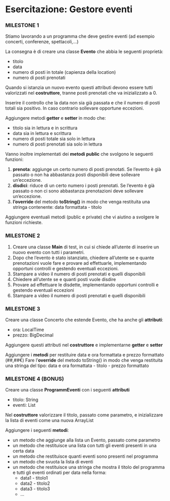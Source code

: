 ﻿# Esercitazione: Gestore eventi

### MILESTONE 1

Stiamo lavorando a un programma che deve gestire eventi (ad esempio concerti, conferenze, spettacoli,...)

La consegna è di creare una classe **Evento** che abbia le seguenti proprietà:

- titolo
- data
- numero di posti in totale (capienza della location)
- numero di posti prenotati

Quando si istanzia un nuovo evento questi attributi devono essere tutti valorizzati nel **costruttore**, tranne posti
prenotati che va inizializzato a 0.

Inserire il controllo che la data non sia già passata e che il numero di posti totali sia positivo. In caso contrario
sollevare opportune eccezioni.

Aggiungere metodi **getter** e **setter** in modo che:

- titolo sia in lettura e in scrittura
- data sia in lettura e scrittura
- numero di posti totale sia solo in lettura
- numero di posti prenotati sia solo in lettura

Vanno inoltre implementati dei **metodi public** che svolgono le seguenti funzioni:

1. **prenota**: aggiunge un certo numero di posti prenotati. Se l’evento è già passato o non ha abbastanza posti
   disponibili deve sollevare un’eccezione.
1. **disdici**: riduce di un certo numero i posti prenotati. Se l’evento è già passato o non ci sono abbastanza
   prenotazioni deve sollevare un’eccezione.
1. **l’override** del metodo **toString()** in modo che venga restituita una stringa contenente: data formattata -
   titolo

Aggiungere eventuali metodi (public e private) che vi aiutino a svolgere le funzioni richieste.

### MILESTONE 2

1. Creare una classe **Main** di test, in cui si chiede all’utente di inserire un nuovo evento con tutti i parametri.
1. Dopo che l’evento è stato istanziato, chiedere all’utente se e quante prenotazioni vuole fare e provare ad
   effettuarle, implementando opportuni controlli e gestendo eventuali eccezioni.
3. Stampare a video il numero di posti prenotati e quelli disponibili
3. Chiedere all’utente se e quanti posti vuole disdire
3. Provare ad effettuare le disdette, implementando opportuni controlli e gestendo eventuali eccezioni
3. Stampare a video il numero di posti prenotati e quelli disponibili

### MILESTONE 3

Creare una classe Concerto che estende Evento, che ha anche gli **attributi**:

- ora: LocalTime
- prezzo: BigDecimal

Aggiungere questi attributi nel **costruttore** e implementarne **getter** e **setter**

Aggiungere i **metodi** per restituire data e ora formattata e prezzo formattato (##,##€) Fare l’**override** del metodo
toString() in modo che venga restituita una stringa del tipo: data e ora formattata - titolo - prezzo formattato

### MILESTONE 4 (BONUS)

Creare una classe **ProgrammEventi** con i seguenti **attributi**

- titolo: String
- eventi: List<Evento>

Nel **costruttore** valorizzare il titolo, passato come parametro, e inizializzare la lista di eventi come una nuova
ArrayList

Aggiungere i seguenti **metodi**:

- un metodo che aggiunge alla lista un Evento, passato come parametro
- un metodo che restituisce una lista con tutti gli eventi presenti in una certa data
- un metodo che restituisce quanti eventi sono presenti nel programma
- un metodo che svuota la lista di eventi
- un metodo che restituisce una stringa che mostra il titolo del programma e tutti gli eventi ordinati per data nella
  forma:
    - data1 - titolo1
    - data2 - titolo2
    - data3 - titolo3
    - …
